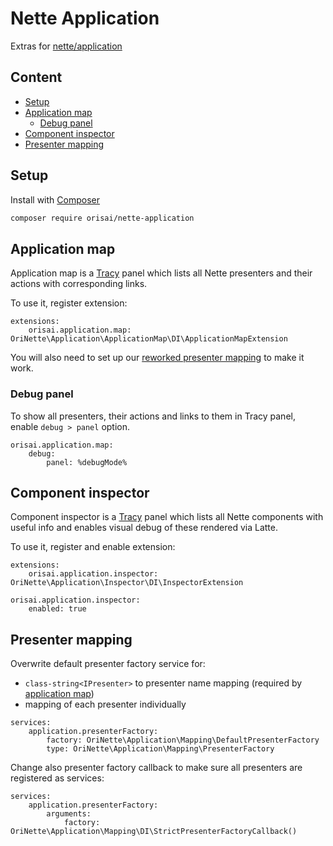 # Nette Application

Extras for [nette/application](https://github.com/nette/application/)

## Content

- [Setup](#setup)
- [Application map](#application-map)
  - [Debug panel](#debug-panel)
- [Component inspector](#component-inspector)
- [Presenter mapping](#presenter-mapping)

## Setup

Install with [Composer](https://getcomposer.org)

```sh
composer require orisai/nette-application
```

## Application map

Application map is a [Tracy](https://github.com/nette/tracy/) panel which lists all Nette presenters and their actions
with corresponding links.

To use it, register extension:

```neon
extensions:
	orisai.application.map: OriNette\Application\ApplicationMap\DI\ApplicationMapExtension
```

You will also need to set up our [reworked presenter mapping](#presenter-mapping) to make it work.

### Debug panel

To show all presenters, their actions and links to them in Tracy panel, enable `debug > panel` option.

```neon
orisai.application.map:
	debug:
		panel: %debugMode%
```

## Component inspector

Component inspector is a [Tracy](https://github.com/nette/tracy/) panel which lists all Nette components with useful
info and enables visual debug of these rendered via Latte.

To use it, register and enable extension:

```neon
extensions:
	orisai.application.inspector: OriNette\Application\Inspector\DI\InspectorExtension

orisai.application.inspector:
	enabled: true
```

## Presenter mapping

Overwrite default presenter factory service for:

- `class-string<IPresenter>` to presenter name mapping (required by [application map](#application-map))
- mapping of each presenter individually

```neon
services:
	application.presenterFactory:
		factory: OriNette\Application\Mapping\DefaultPresenterFactory
		type: OriNette\Application\Mapping\PresenterFactory
```

Change also presenter factory callback to make sure all presenters are registered as services:

```neon
services:
	application.presenterFactory:
		arguments:
			factory: OriNette\Application\Mapping\DI\StrictPresenterFactoryCallback()
```
